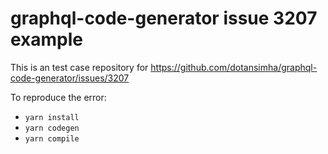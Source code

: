 # graphql-code-generator issue 3207 example

This is an test case repository for https://github.com/dotansimha/graphql-code-generator/issues/3207

To reproduce the error:

* `yarn install`
* `yarn codegen`
* `yarn compile`
